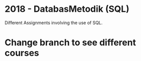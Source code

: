 # 2018 - DatabasMetodik (SQL)

Different Assignments involving the use of SQL. 

# Change branch to see different courses
